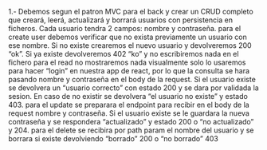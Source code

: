 1.- Debemos segun el patron MVC para el back y crear un CRUD completo que creará, leerá, actualizará y borrará usuarios con persistencia en ficheros. Cada usuario tendra 2 campos: nombre y contraseña.
 para el create user debemos verificar que no exista previamente un usuario con ese nombre. Si no existe crearemos el nuevo usuario y devolveremos 200 “ok”. Si ya existe devolveremos 402 “ko” y no escribiremos nada en el fichero
para el read no mostraremos nada visualmente solo lo usaremos para hacer “login” en nuestra app de react, por lo que la consulta se    hara pasando nombre y contraseña en el body de la request. Si el usuario existe se devolvera un “usuario correcto” con estado 200 y se dara por validada la sesion. En caso de no existir se devolvera “el usuario no existe” y estado 403.
 para el update se preparara el endpoint para recibir en el body de la request nombre y contraseña. Si el usuario existe se le guardara la nueva contraseña y se respondera “actualizado” y estado 200 o “no actualizado” y 204.
para el delete se recibira por path param el nombre del usuario y se borrara si existe devolviendo “borrado” 200 o “no borrado” 403